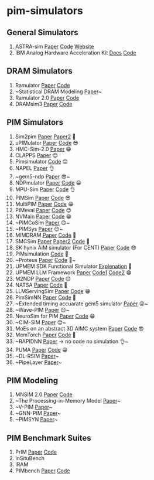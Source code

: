 # pim-simulators
## General Simulators
1. ASTRA-sim [Paper](https://arxiv.org/pdf/2303.14006) [Code](https://github.com/astra-sim/astra-sim) [Website](https://astra-sim.github.io/)
2. IBM Analog Hardware Acceleration Kit [Docs](https://aihwkit.readthedocs.io/en/latest/) [Code](https://github.com/IBM/aihwkit)
## DRAM Simulators
1. Ramulator [Paper](https://people.inf.ethz.ch/omutlu/pub/ramulator_dram_simulator-ieee-cal15.pdf) [Code](https://github.com/CMU-SAFARI/ramulator)
2. ~Statistical DRAM Modeling [Paper](https://dl.acm.org/doi/pdf/10.1145/3357526.3357576)~
3. Ramulator 2.0 [Paper](https://arxiv.org/pdf/2308.11030) [Code](https://github.com/CMU-SAFARI/ramulator2)
4. DRAMsim3 [Paper](https://ieeexplore.ieee.org/document/8999595) [Code](https://github.com/umd-memsys/DRAMsim3)
## PIM Simulators
1. Sim2pim [Paper](https://web.inf.ufpr.br/mazalves/wp-content/uploads/sites/13/2022/06/JSA2022.pdf) [Paper2](https://past.date-conference.com/proceedings-archive/2021/pdf/1725.pdf) 🤯
2. uPIMulator [Paper](https://arxiv.org/pdf/2308.00846) [Code](https://github.com/VIA-Research/uPIMulator)  😎
3. HMC-Sim-2.0 [Paper](https://ieeexplore.ieee.org/document/7529923) 😁
4. CLAPPS [Paper](https://web.inf.ufpr.br/mazalves/wp-content/uploads/sites/13/2019/10/samos2017.pdf) 😊
5. Pimsimulator [Code](https://github.com/SAITPublic/PIMSimulator) 😊
6. NAPEL [Paper](https://people.inf.ethz.ch/omutlu/pub/NAPEL-near-memory-computing-performance-prediction-via-ML_dac19.pdf) 👌
7. ~gem5-ndp [Paper](https://hpcas.inesc-id.pt/~handle/papers/Conf_SBAC-PAD_2022.pdf) 😎~
8. NDPmulator [Paper](https://hpcas.inesc-id.pt/~unify/papers/journal_access24a.pdf) [Code](https://github.com/hpc-ulisboa/NDPmulator) 😁
9. MPU-Sim [Paper](https://jyhuang91.github.io/papers/cal2021-mpusim.pdf) [Code](https://github.com/GD06/mpu-sim_distribution) 👌
10. PIMSim [Paper](https://ieeexplore.ieee.org/document/8567968) [Code](https://github.com/vineodd/PIMSim) 😎
11. MultiPIM [Paper](https://www.sihangliu.com/docs/MultiPIM_CAL.pdf) [Code](https://github.com/Systems-ShiftLab/MultiPIM) 😁
12. PIMeval [Paper](https://www.cs.virginia.edu/venkat/papers/iiswc2024.pdf) [Code](https://github.com/UVA-LavaLab/PIMeval-PIMbench) 😊
13. NVMain [Paper](https://ieeexplore.ieee.org/document/6296505) [Code](https://github.com/SEAL-UCSB/NVmain) 😁
14. ~PIMCoSim [Paper](https://www.mdpi.com/2079-9292/13/23/4795) 😊~
15. ~PIMSys [Paper](https://dl.acm.org/doi/full/10.1145/3695794.3695797) 😊~
16. MIMDRAM [Paper](https://arxiv.org/pdf/2402.19080) [Code](https://github.com/CMU-SAFARI/MIMDRAM) 🗿
17. SMCSim [Paper](https://kluedo.ub.rptu.de/frontdoor/deliver/index/docId/4324/file/_FINAL_W07.11.4.pdf) [Paper2](https://cs.brown.edu/people/acrotty/pubs/3490148.3538591.pdf) [Code](https://github.com/salilkapur/SMCSim) 🤯
18. SK hynix AiM simulator (For CENT) [Paper](https://arxiv.org/pdf/2502.07578) [Code](https://github.com/arkhadem/aim_simulator) 😎
19. PiMsimulation [Code](https://github.com/RohSiHyun/PiMsimulation) 🙂
20. ~Proteus [Paper](https://hpcrl.github.io/ICS2025-webpage/program/Proceedings_ICS25/ics25-60.pdf) [Code](https://github.com/CMU-SAFARI/Proteus) 🙂~
21. UPMEM SDK Functional Simulator [Explenation](https://events.safari.ethz.ch/heart24-memorycentric-tutorial/lib/exe/fetch.php?media=heart_2024_pim_tutorial_handout.pdf) 🗿
22. UPMEM LLM Framework [Paper](https://arxiv.org/pdf/2411.17309v1) [Code1](https://github.com/upmem/dpu_demo) [Code2](https://github.com/upmem/upmem_llm_framework) 😁
23. M2NDP [Paper](https://arxiv.org/pdf/2404.19381) [Code](https://github.com/PSAL-POSTECH/M2NDP-public) 😊
24. NATSA [Paper](https://people.inf.ethz.ch/omutlu/pub/NATSA_time-series-analysis-near-data_iccd20.pdf) [Code](https://github.com/CMU-SAFARI/NATSA) 🙂
25. LLMServingSim [Paper](https://arxiv.org/pdf/2408.05499) [Code](https://github.com/casys-kaist/llmservingsim) 😁
26. PimSimNN [Paper](https://arxiv.org/pdf/2402.18089) [Code](https://github.com/wangxy-2000/pimsim-nn) 🙂
27. ~Extended timing accuarate gem5 simulator [Paper](https://www.degruyterbrill.com/document/doi/10.1515/itit-2023-0019/html?lang=en&srsltid=AfmBOopBGwUJn_B7c7ANt0-tN1S1PyQtYmGmItDFg4UOir31sg_S6EUo) 😐~
28. ~Wave-PIM [Paper](https://lca.ece.utexas.edu/pubs/ICPP_21_Wave_PIM.pdf) 😊~
29. NeuroSim for PIM [Paper](https://www.frontiersin.org/journals/artificial-intelligence/articles/10.3389/frai.2021.659060/full) [Code](https://github.com/neurosim/DNN_NeuroSim_V2.1) 😁
30. ~CIM-SIM [Paper](https://dl.acm.org/doi/10.1145/3323439.3323989) 😊~
31. MoEs on an abstract 3D AIMC system [Paper](https://www.nature.com/articles/s43588-024-00753-x) [Code](https://github.com/IBM/3D-CiM-LLM-Inference-Simulator) 😎
32. MemTorch [Paper](https://www.sciencedirect.com/science/article/abs/pii/S0925231222002053) [Code](https://github.com/coreylammie/MemTorch) 🙂
33. ~RAPIDNN [Paper](https://arxiv.org/pdf/1806.05794) -> no code no simulation 👌~
34. PUMA [Paper](https://arxiv.org/pdf/1901.10351) [Code](https://github.com/Aayush-Ankit/puma-simulator) 😁
35. ~DL-RSIM [Paper](https://ieeexplore.ieee.org/document/8587661)~
36. ~PipeLayer [Paper](https://ieeexplore.ieee.org/abstract/document/7920854)~
## PIM Modeling
1. MNSIM 2.0 [Paper](https://ieeexplore.ieee.org/document/10058114) [Code](https://github.com/thu-nics/MNSIM-2.0)
2. ~The Processing-in-Memory Model [Paper](https://www.cs.ucr.edu/~ygu/papers/SPAA21/PIM.pdf)~
3. ~V-PIM [Paper](https://ceca.pku.edu.cn/docs/20181223162256557204.pdf)~
4. ~GNN-PIM [Paper](https://ceca.pku.edu.cn/docs/20200915165942122459.pdf)~
5. ~PIMSYN [Paper](https://arxiv.org/pdf/2402.18114)~
## PIM Benchmark Suites 
1. PrIM [Paper](https://arxiv.org/pdf/2504.08810) [Code](https://github.com/amair-lab/PriM)
2. InSituBench 
3. IRAM
4. PIMbench [Paper](https://www.cs.virginia.edu/venkat/papers/iiswc2024.pdf) [Code](https://github.com/UVA-LavaLab/PIMeval-PIMbench)
